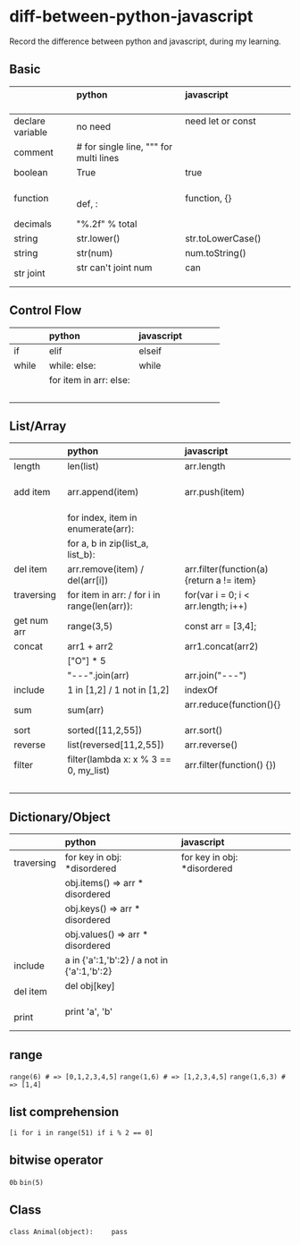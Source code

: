 # diff-between-python-javascript
Record the difference between python and javascript, during my learning.

## Basic
|                   | python                                       | javascript                                     |
|:----------------- |:-------------------------------------------- |:---------------------------------------------- |
| declare variable  | no need                                      | need let or const                              |
| comment           | # for single line, """ for multi lines       |                                                |
| boolean           | True                                         | true                                           |
| function          | def, :                                       | function, {}                                   |
| decimals          | "%.2f" % total                               |                                                |
| string            | str.lower()                                  | str.toLowerCase()                              |
| string            | str(num)                                     | num.toString()                                 |
| str joint         | str can't joint num                          | can                                            |

## Control Flow
|                   | python                                       | javascript                                     |
|:----------------- |:-------------------------------------------- |:---------------------------------------------- |
| if                | elif                                         | elseif                                         |
| while             | while: else:                                 | while                                          |
|                   | for item in arr: else:                       |                                                |
|                   |                                              |                                                |

## List/Array
|                   | python                                       | javascript                                     |
|:----------------- |:-------------------------------------------- |:---------------------------------------------- |
| length            | len(list)                                    | arr.length                                     |
| add item          | arr.append(item)                             | arr.push(item)                                 |
|                   | for index, item in enumerate(arr):           |                                                |
|                   | for a, b in zip(list_a, list_b):             |                                                |
| del item          | arr.remove(item) / del(arr[i])               | arr.filter(function(a){return a != item}       |
| traversing        | for item in arr: / for i in range(len(arr)): | for(var i = 0; i < arr.length; i++)            |
| get num arr       | range(3,5)                                   | const arr = [3,4];                             |
| concat            | arr1 + arr2                                  | arr1.concat(arr2)                              |
|                   | ["O"] * 5                                    |                                                |
|                   | "---".join(arr)                              | arr.join("---")                                |
| include           | 1 in [1,2] / 1 not in [1,2]                  | indexOf                                        |
| sum               | sum(arr)                                     | arr.reduce(function(){}                        |
| sort              | sorted([11,2,55])                            | arr.sort()                                     |
| reverse           | list(reversed[11,2,55])                      | arr.reverse()                                  |
| filter            |filter(lambda x: x % 3 == 0, my_list)         | arr.filter(function() {})                      |
|                   |                                              |                                                |

## Dictionary/Object
|                   | python                                       | javascript                                     |
|:----------------- |:-------------------------------------------- |:---------------------------------------------- |
| traversing        | for key in obj: *disordered                  | for key in obj: *disordered                    |
|                   | obj.items() => arr * disordered              |                                                |
|                   | obj.keys() => arr * disordered               |                                                |
|                   | obj.values() => arr * disordered             |                                                |
| include           | a in {'a':1,'b':2} / a not in {'a':1,'b':2}  |                                                |
| del item          | del obj[key]                                 |                                                |
| print             | print 'a', 'b'                               |                                                |

## range
`range(6) # => [0,1,2,3,4,5]`
`range(1,6) # => [1,2,3,4,5]`
`range(1,6,3) # => [1,4]`

## list comprehension
`[i for i in range(51) if i % 2 == 0]`

## bitwise operator
`0b` `bin(5)`

## Class
`class Animal(object):`
`    pass`
